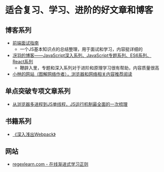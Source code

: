 # 适合复习、学习、进阶的好文章和博客

## 博客系列

- [前端面试指南](https://mitianyi.gitbook.io/frontend-interview-guide/)
  - 一个JS基本知识点的总结整理，用于面试和学习，内容挺详细的
- [冴羽的博客——JavaScript深入系列、JavaScript专题系列、ES6系列、React系列](https://github.com/mqyqingfeng/Blog)
  - 鞭辟入里，专题和深入系列对于进阶和原理学习很有帮助，内容质量很高
- [小林的网站（图解网络作者），浏览器和网络相关内容推荐阅读](https://study.10086.fund:23350/)

## 单点突破专项文章系列

- [从浏览器多进程到JS单线程，JS运行机制最全面的一次梳理](https://segmentfault.com/a/1190000012925872)

## 书籍系列

- [《深入浅出Webpack》](https://webpack.wuhaolin.cn/)

## 网站

- [regexlearn.com - 在线渐进式学习正则](https://regexlearn.com/)
